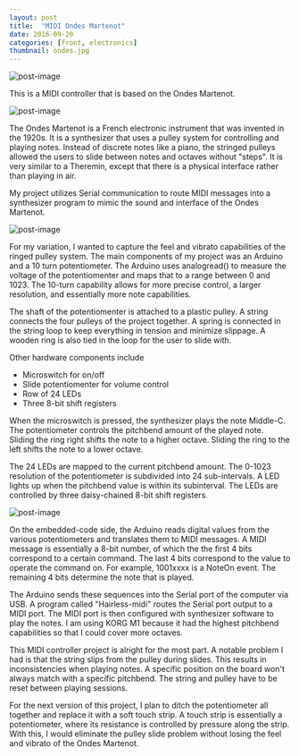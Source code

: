 ```yaml
---
layout: post
title:  "MIDI Ondes Martenot"
date: 2016-09-20
categories: [front, electronics]
thumbnail: ondes.jpg
---
```


![post-image]({{site.url}}/assets/ondes.jpg)

This is a MIDI controller that is based on the Ondes Martenot.

![post-image]({{site.url}}/assets/ondes4.jpg)

The Ondes Martenot is a French electronic instrument that was invented in the 1920s. It is
a synthesizer that uses a pulley system for controlling and playing notes. Instead of discrete
notes like a piano, the stringed pulleys allowed the users to slide between notes and octaves
without "steps". It is very similar to a Theremin, except that there is a physical interface
rather than playing in air.

My project utilizes Serial communication to route MIDI messages into a synthesizer program
to mimic the sound and interface of the Ondes Martenot.

![post-image]({{site.url}}/assets/ondes3.jpg)

For my variation, I wanted to capture the feel and vibrato capabilities of the ringed pulley
system. The main components of my project was an Arduino and a 10 turn potentiometer. The
Arduino uses analogread() to measure the voltage of the potentiomenter and maps that to a range
between 0 and 1023. The 10-turn capability allows for more precise control, a larger resolution,
and essentially more note capabilities. <br>

The shaft of the potentiomenter is attached to a plastic pulley. A string connects the
four pulleys of the project together. A spring is connected in the string loop to keep
everything in tension and minimize slippage. A wooden ring is also tied in the loop for
the user to slide with.

Other hardware components include
<ul>
<li>Microswitch for on/off</li>
<li>Slide potentiomenter for volume control</li>
<li>Row of 24 LEDs</li>
<li>Three 8-bit shift registers</li>
</ul>

When the microswitch is pressed, the synthesizer plays the note Middle-C.
The potentiometer controls the pitchbend amount of the played note. Sliding the ring right
shifts the note to a higher octave. Sliding the ring to the left shifts the note to a lower
octave.

The 24 LEDs are mapped to the current pitchbend amount. The 0-1023 resolution of the potentiometer
is subdivided into 24 sub-intervals. A LED lights up when the pitchbend value is within its subinterval.
The LEDs are controlled by three daisy-chained 8-bit shift registers.

![post-image]({{site.url}}/assets/ondes2.jpg)

On the embedded-code side, the Arduino reads digital values from the various potentiometers
and translates them to MIDI messages. A MIDI message is essentially a 8-bit number, of which
the the first 4 bits correspond to a certain command. The last 4 bits correspond to the value
to operate the command on. For example, 1001xxxx is a NoteOn event. The remaining 4 bits determine
the note that is played.

The Arduino sends these sequences into the Serial port of the computer via USB. A program called
"Hairless-midi" routes the Serial port output to a MIDI port. The MIDI port is then configured
with synthesizer software to play the notes. I am using KORG M1 because it had the highest
pitchbend capabilities so that I could cover more octaves.

This MIDI controller project is alright for the most part. A notable problem I had is that
the string slips from the pulley during slides. This results in inconsistencies when playing
notes. A specific position on the board won't always match with a specific pitchbend. The string
and pulley have to be reset between playing sessions.

For the next version of this project, I plan to ditch the potentiometer all together and
replace it with a soft touch strip. A touch strip is essentially a potentiometer, where
its resistance is controlled by pressure along the strip. With this, I would eliminate the
pulley slide problem without losing the feel and vibrato of the Ondes Martenot.
